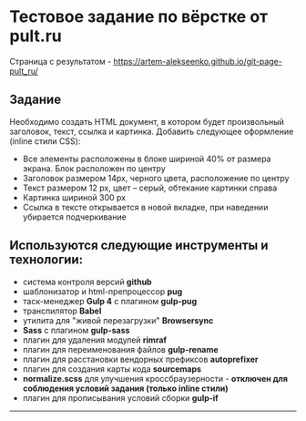 # Тестовое задание по вёрстке от pult.ru

Страница с результатом - https://artem-alekseenko.github.io/git-page-pult_ru/

## Задание
Необходимо создать HTML документ, в котором будет произвольный заголовок, текст, ссылка и картинка. 
Добавить следующее оформление (inline стили CSS):
* Все элементы расположены в блоке шириной 40% от размера экрана. Блок расположен по центру 
* Заголовок размером 14px, черного цвета, расположение по центру
* Текст размером 12 px, цвет – серый, обтекание картинки справа
* Картинка шириной 300 px
* Ссылка в тексте открывается в новой вкладке, при наведении убирается подчеркивание

## Используются следующие инструменты и технологии:
* система контроля версий **github**
* шаблонизатор и html-препроцессор **pug**
* таск-менеджер **Gulp 4** c плагином **gulp-pug**
* транспилятор **Babel**
* утилита для "живой перезагрузки" **Browsersync**
* **Sass** с плагином **gulp-sass**
* плагин для удаления модулей **rimraf**
* плагин для переименования файлов **gulp-rename**
* плагин для расстановки вендорных префиксов **autoprefixer**
* плагин для создания карты кода **sourcemaps**
* **normalize.scss** для улучшения кроссбраузерности - **отключен для соблюдения условий задания (только inline стили)**
* плагин для прописывания условий сборки **gulp-if**

---
